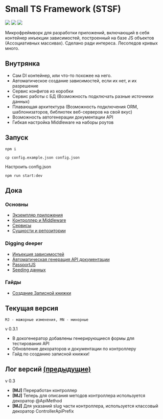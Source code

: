 # Small TS Framework (STSF)


![](https://img.shields.io/badge/express-4.17-green)
![](https://img.shields.io/badge/ejs-3.0-yellow)
![](https://img.shields.io/badge/typescript-3.7.5-blue)

Микрофреймворк для разработки приложений, включающий в себя контейнер инъекции зависимостей, построенный на базе JS объектов (Ассоциативных массивах).
Сделано ради интереса. Лесопедов кривых много.

## Внутрянка

- Сам DI контейнер, или что-то похожее на него.
- Автоматическое создание зависимостей, если их нет, и их разрешение
- Сервис конфигов из коробки
- Сервис работы с БД (Возможность подключать разные источники данных)
- Плавающая архитектура (Возможность подключения ORM, шаблонизаторов, библиотек веб-серверов на свой вкус)
- Возможность автогенерации документации API 
- Гибкая настройка Middleware на наборы роутов

## Запуск

`npm i`

`cp config.example.json config.json`

Настроить config.json

`npm run start:dev`

## Дока

### Основны

- [Экземпляр приложения](docs/app.md)
- [Контроллер и Middleware](docs/controller.md)
- [Сервисы](docs/service.md)
- [Сущности и репозитории](docs/model.md)

### Digging deeper

- [Инъекция зависимостей](docs/injection.md)
- [Автоматическая генерация API документации](docs/doc.generate.md)
- [PassportJS](docs/passport.md)
- [Seeding данных](docs/seed.md)

### Гайды

- [Создание Записной книжки](docs/guidebook/app.example.md)


## Текущая версия

``MJ - мажорные изменения, MN - минорные``

v 0.3.1

- В докогенератор добавлены генерирующиеся формы для тестирования API
- Обновление декораторов и документации по контроллеру 
- Гайд по созданию записной книжки!

## Лог версий [(предыдущие)](docs/log.md)

v 0.3

- **[MJ]** Переработан контроллер 
- **[MJ]** Теперь для описания методов контроллера используется декоратор @ApiMethod
- **[MJ]** Для указаний slug части контроллера, используется классовый декоратор ControllerApiPrefix
